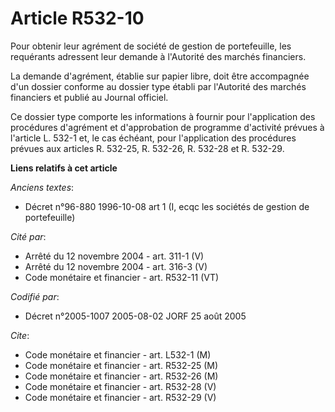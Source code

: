 # Article R532-10

Pour obtenir leur agrément de société de gestion de portefeuille, les requérants adressent leur demande à l'Autorité des
marchés financiers.

La demande d'agrément, établie sur papier libre, doit être accompagnée d'un dossier conforme au dossier type établi par
l'Autorité des marchés financiers et publié au Journal officiel.

Ce dossier type comporte les informations à fournir pour l'application des procédures d'agrément et d'approbation de
programme d'activité prévues à l'article L. 532-1 et, le cas échéant, pour l'application des procédures prévues aux articles
R. 532-25, R. 532-26, R. 532-28 et R. 532-29.

**Liens relatifs à cet article**

_Anciens textes_:

  - Décret n°96-880 1996-10-08 art 1 (I, ecqc les sociétés de gestion de portefeuille)

_Cité par_:

  - Arrêté du 12 novembre 2004 - art. 311-1 (V)
  - Arrêté du 12 novembre 2004 - art. 316-3 (V)
  - Code monétaire et financier - art. R532-11 (VT)

_Codifié par_:

  - Décret n°2005-1007 2005-08-02 JORF 25 août 2005

_Cite_:

  - Code monétaire et financier - art. L532-1 (M)
  - Code monétaire et financier - art. R532-25 (M)
  - Code monétaire et financier - art. R532-26 (M)
  - Code monétaire et financier - art. R532-28 (V)
  - Code monétaire et financier - art. R532-29 (V)
